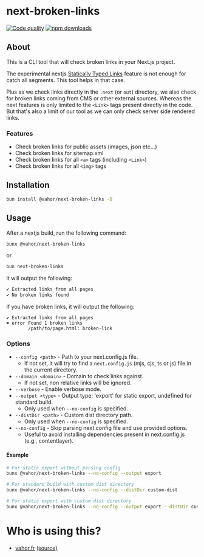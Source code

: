 # next-broken-links

[![Code quality](https://github.com/Vahor/next-broken-links/actions/workflows/quality.yml/badge.svg)](https://github.com/Vahor/next-broken-links/actions/workflows/quality.yml)
[![npm downloads](https://img.shields.io/npm/dm/%40vahor%2Fnext-broken-links)](https://www.npmjs.com/package/@vahor/next-broken-links)


## About

This is a CLI tool that will check broken links in your Next.js project.

The experimental nextjs [Statically Typed Links](https://nextjs.org/docs/app/api-reference/config/typescript#statically-typed-links) feature is not enough for catch all segments. This tool helps in that case.

Plus as we check links directly in the `.next` (or `out`) directory, we also check for broken links coming from CMS or other external sources. Whereas the next features is only limited to the `<Link>` tags present directly in the code.\
But that's also a limit of our tool as we can only check server side rendered links.

### Features

- Check broken links for public assets (images, json etc...)
- Check broken links for sitemap.xml
- Check broken links for all `<a>` tags (including `<Link>`)
- Check broken links for all `<img>` tags

## Installation

```bash
bun install @vahor/next-broken-links -D
```

## Usage

After a nextjs build, run the following command:

```bash
bunx @vahor/next-broken-links
```
or
```bash
bun next-broken-links
```

It will output the following:

```bash
✔ Extracted links from all pages
✔ No broken links found
```

If you have broken links, it will output the following:

```
✔ Extracted links from all pages
✖ error Found 1 broken links
        /path/to/page.html: broken-link
```

### Options

- `--config <path>` - Path to your next.config.js file. 
  - If not set, it will try to find a `next.config.js` (mjs, cjs, ts or js) file in the current directory.
- `--domain <domain>` - Domain to check links against. 
  - If not set, non relative links will be ignored.
- `--verbose` - Enable verbose mode.
- `--output <type>` - Output type: 'export' for static export, undefined for standard build.
  - Only used when `--no-config` is specified.
- `--distDir <path>` - Custom dist directory path.
  - Only used when `--no-config` is specified.
- `--no-config` - Skip parsing next.config file and use provided options.
  - Useful to avoid installing dependencies present in next.config.js (e.g., contentlayer).

#### Example

```bash
# For static export without parsing config
bunx @vahor/next-broken-links --no-config --output export

# For standard build with custom dist directory
bunx @vahor/next-broken-links --no-config --distDir custom-dist

# For static export with custom dist directory
bunx @vahor/next-broken-links --no-config --output export --distDir custom-out
```

# Who is using this?

- [vahor.fr](https://vahor.fr/project/next-broken-links) [(source)](https://github.com/Vahor/vahor.fr/blob/main/package.json)


